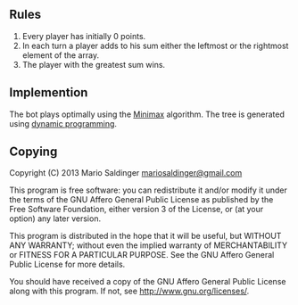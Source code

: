 ## Rules

1. Every player has initially 0 points.
2. In each turn a player adds to his sum either the leftmost or the rightmost
element of the array.
3. The player with the greatest sum wins.

## Implemention

The bot plays optimally using the
[Minimax](https://en.wikipedia.org/wiki/Minimax) algorithm. The tree is
generated using [dynamic
programming](https://en.wikipedia.org/wiki/Dynamic_programming).

## Copying

Copyright (C) 2013  Mario Saldinger <mariosaldinger@gmail.com>

This program is free software: you can redistribute it and/or modify
it under the terms of the GNU Affero General Public License as published by
the Free Software Foundation, either version 3 of the License, or
(at your option) any later version.

This program is distributed in the hope that it will be useful,
but WITHOUT ANY WARRANTY; without even the implied warranty of
MERCHANTABILITY or FITNESS FOR A PARTICULAR PURPOSE.  See the
GNU Affero General Public License for more details.

You should have received a copy of the GNU Affero General Public License
along with this program.  If not, see <http://www.gnu.org/licenses/>.
